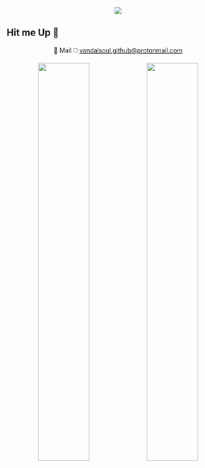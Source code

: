 
<p align="center">
  <img src="https://raw.githubusercontent.com/vandalsoul/vandalsoul/main/media/mee.gif" />
</p>

<h2 class="center">Hit me Up 💬</h2>
<p align="center">
  📧 Mail ◻️ <a href="mailto:vandalsoul.github@protonmail.com">vandalsoul.github@protonmail.com</a>
</p>

<p align="center">
  <img width="48%" src="https://github-readme-stats.vercel.app/api?username=vandalsoul&show_icons=true&theme=chartreuse-dark" />
  <img width="48%" src="https://github-readme-streak-stats.herokuapp.com/?user=vandalsoul&theme=chartreuse-dark" />
</p>

